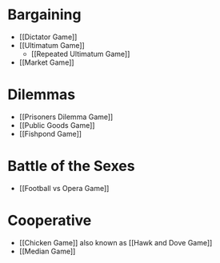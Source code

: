 # Bargaining
- [[Dictator Game]] 
- [[Ultimatum Game]]
	- [[Repeated Ultimatum Game]]
- [[Market Game]]

# Dilemmas
- [[Prisoners Dilemma Game]]
- [[Public Goods Game]]
- [[Fishpond Game]]

# Battle of the Sexes
- [[Football vs Opera Game]]

# Cooperative
- [[Chicken Game]] also known as [[Hawk and Dove Game]]
- [[Median Game]]